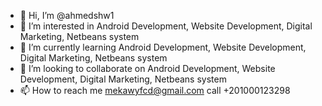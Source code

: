 - 👋 Hi, I’m @ahmedshw1
- 👀 I’m interested in  Android Development, Website Development, Digital Marketing, Netbeans system
- 🌱 I’m currently learning  Android Development, Website Development, Digital Marketing, Netbeans system
- 💞️ I’m looking to collaborate on  Android Development, Website Development, Digital Marketing, Netbeans system
- 📫 How to reach me mekawyfcd@gmail.com call +201000123298

<!---
ahmedshw1/ahmedshw1 is a ✨ special ✨ repository because its `README.md` (this file) appears on your GitHub profile.
You can click the Preview link to take a look at your changes.
--->
